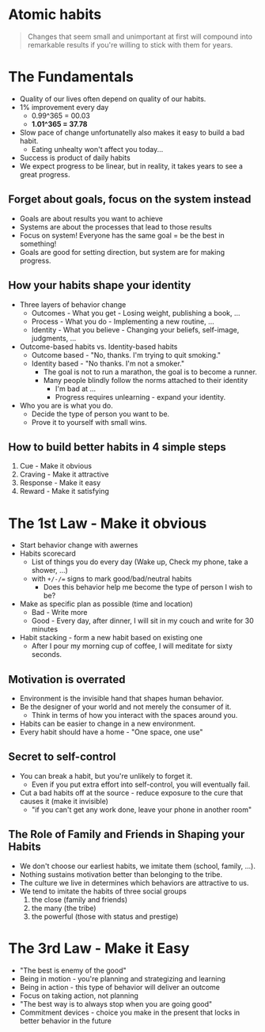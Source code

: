 # Atomic habits

> Changes that seem small and unimportant at first will compound into remarkable results if you're willing to stick with them for years.

# The Fundamentals

- Quality of our lives often depend on quality of our habits.
- 1% improvement every day
  - 0.99^365 = 00.03
  - **1.01^365 = 37.78**
- Slow pace of change unfortunatelly also makes it easy to build a bad habit.
  - Eating unhealty won't affect you today...
- Success is product of daily habits
- We expect progress to be linear, but in reality, it takes years to see a great progress.

## Forget about goals, focus on the system instead

- Goals are about results you want to achieve
- Systems are about the processes that lead to those results
- Focus on system! Everyone has the same goal = be the best in something!
- Goals are good for setting direction, but system are for making progress.

## How your habits shape your identity

- Three layers of behavior change
  - Outcomes - What you get - Losing weight, publishing a book, ...
  - Process - What you do - Implementing a new routine, ...
  - Identity - What you believe - Changing your beliefs, self-image, judgments, ...
- Outcome-based habits vs. Identity-based habits
  - Outcome based - "No, thanks. I'm trying to quit smoking."
  - Identity based - "No thanks. I'm not a smoker."
    - The goal is not to run a marathon, the goal is to become a runner.
    - Many people blindly follow the norms attached to their identity
      - I'm bad at ...
      - Progress requires unlearning - expand your identity.
- Who you are is what you do.
  - Decide the type of person you want to be.
  - Prove it to yourself with small wins.

## How to build better habits in 4 simple steps

1. Cue - Make it obvious
2. Craving - Make it attractive
3. Response - Make it easy
4. Reward - Make it satisfying

# The 1st Law - Make it obvious

- Start behavior change with awernes
- Habits scorecard
  - List of things you do every day (Wake up, Check my phone, take a shower, ...) 
  - with `+/-/=` signs to mark good/bad/neutral habits
    - Does this behavior help me become the type of person I wish to be?
- Make as specific plan as possible (time and location)
  - Bad - Write more
  - Good - Every day, after dinner, I will sit in my couch and write for 30 minutes
- Habit stacking - form a new habit based on existing one
  - After I pour my morning cup of coffee, I will meditate for sixty seconds.

## Motivation is overrated

- Environment is the invisible hand that shapes human behavior.
- Be the designer of your world and not merely the consumer of it.
  - Think in terms of how you interact with the spaces around you.
- Habits can be easier to change in a new environment.
- Every habit should have a home - "One space, one use"

## Secret to self-control

- You can break a habit, but you're unlikely to forget it.
  - Even if you put extra effort into self-control, you will eventually fail.
- Cut a bad habits off at the source - reduce exposure to the cure that causes it (make it invisible)
  - "if you can't get any work done, leave your phone in another room"

## The Role of Family and Friends in Shaping your Habits

- We don't choose our earliest habits, we imitate them (school, family, ...).
- Nothing sustains motivation better than belonging to the tribe.
- The culture we live in determines which behaviors are attractive to us.
- We tend to imitate the habits of three social groups 
  1. the close (family and friends)
  2. the many (the tribe)
  3. the powerful (those with status and prestige)

# The 3rd Law - Make it Easy

- "The best is enemy of the good"
- Being in motion - you're planning and strategizing and learning
- Being in action - this type of behavior will deliver an outcome
- Focus on taking action, not planning
- "The best way is to always stop when you are going good"
- Commitment devices - choice you make in the present that locks in better behavior in the future
